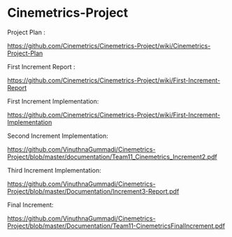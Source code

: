 # Cinemetrics-Project

Project Plan :

https://github.com/Cinemetrics/Cinemetrics-Project/wiki/Cinemetrics-Project-Plan

First Increment Report :

https://github.com/Cinemetrics/Cinemetrics-Project/wiki/First-Increment-Report

First Increment Implementation: 

https://github.com/Cinemetrics/Cinemetrics-Project/wiki/First-Increment-Implementation

Second Increment Implementation: 

https://github.com/VinuthnaGummadi/Cinemetrics-Project/blob/master/documentation/Team11_Cinemetrics_Increment2.pdf

Third Increment Implementation: 

https://github.com/VinuthnaGummadi/Cinemetrics-Project/blob/master/Documentation/Increment3-Report.pdf

Final Increment:

https://github.com/VinuthnaGummadi/Cinemetrics-Project/blob/master/Documentation/Team11-CinemetricsFinalIncrement.pdf
